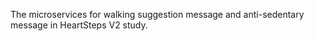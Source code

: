 The microservices for walking suggestion message and anti-sedentary message in HeartSteps V2 study. 
